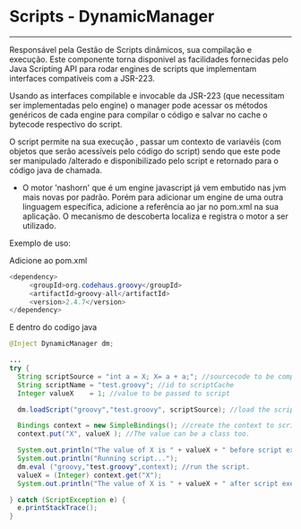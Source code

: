 # Scripts - DynamicManager

---

Responsável pela Gestão de Scripts dinâmicos, sua compilação e execução. Este  componente  torna disponivel as facilidades fornecidas pelo Java Scripting API para rodar engines de scripts que implementam interfaces compatíveis com a JSR-223.

Usando as  interfaces compilable e invocable da ​​JSR-223 \(que necessitam ser implementadas pelo engine\) o manager pode acessar os métodos genéricos de cada engine para compilar o código e salvar no cache o bytecode respectivo do script.

O script permite na sua execução ,  passar um contexto de variavéis \(com objetos que serão acessíveis pelo  código do script\) sendo que este pode ser manipulado /alterado e disponibilizado pelo script e retornado para o código java de chamada.

* O motor 'nashorn' que é um engine javascript já vem embutido nas jvm mais novas por padrão. Porém para adicionar um engine de uma outra linguagem específica, adicione a referência ao jar no pom.xml na sua aplicação. O mecanismo de descoberta localiza e registra o motor a ser utilizado.



Exemplo de uso:

Adicione ao pom.xml

```java
<dependency>
     <groupId>org.codehaus.groovy</groupId>
     <artifactId>groovy-all</artifactId>
     <version>2.4.7</version>
</dependency>
```

E dentro do codigo java

```java
@Inject DynamicManager dm;

...
try {                                  
  String scriptSource = "int a = X; X= a + a;"; //sourcecode to be compiled .  
  String scriptName = "test.groovy"; //id to scriptCache
  Integer valueX    = 1; //value to be passed to script

  dm.loadScript("groovy","test.groovy", scriptSource); //load the script into dynamicManager cache.   

  Bindings context = new SimpleBindings(); //create the context to script where 'X' is a key in script to a dynamic variable.                                                                  
  context.put("X", valueX ); //The value can be a class too.    

  System.out.println("The value of X is " + valueX + " before script execution.");
  System.out.println("Running script...");
  dm.eval ("groovy,"test.groovy",context); //run the script.        
  valueX = (Integer) context.get("X");                  
  System.out.println("The value of X is " + valueX + " after script execution.");

} catch (ScriptException e) {
  e.printStackTrace();
}
```



